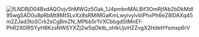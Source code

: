 ![fLNDRjD04BxdAQOvjv5hMWGz5Gak_1J4pmbnMALBif3OmRjfAb2bDkMdI95wgSAD0u8pRbMt8MtSLvXz8sRMiMGaKmLwyivyivblPhxPh6eZ8lDAXq45m2ZJad3toSCrk2sCgBmZN_MPbb5r1VXCbbgdStMnEf-PhR2X0lRSYyH6KzsNWSYXZj2w5qOktb_ohlkUjvHZZvgX2HdeHYsmxp6rV](https://github.com/oleksandrblazhko/ai-214-kravchishina/assets/101953369/3fab3eef-aea5-4f81-855f-4bc46632116b)
